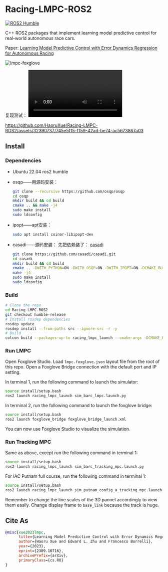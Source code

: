 # Racing-LMPC-ROS2

[![ROS2 Humble](https://github.com/HaoruXue/Racing-LMPC-ROS2/actions/workflows/ros2-humble-ci.yaml/badge.svg)](https://github.com/HaoruXue/Racing-LMPC-ROS2/actions/workflows/ros2-humble-ci.yaml)

C++ ROS2 packages that implement learning model predictive control for real-world autonomous race cars.

Paper: [Learning Model Predictive Control with Error Dynamics Regression for Autonomous Racing](https://arxiv.org/abs/2309.10716)

![lmpc-foxglove](vis.gif)

复现测试：
![lmpc_test](test.webm)

https://github.com/HaoruXue/Racing-LMPC-ROS2/assets/32390737/745e5f15-f159-42ad-be74-ac5673867a03

## Install

### Dependencies

- Ubuntu 22.04 ros2 humble
- osqp——用源码安装：
  ```bash
  git clone --recursive https://github.com/osqp/osqp
  cd osqp
  mkdir build && cd build
  cmake .. && make -j4
  sudo make install
  sudo ldconfig
  ```
  
- ipopt——apt安装：
  ```bash
  sudo apt install coinor-libipopt-dev
   ```
  
- casadi——源码安装：
  先把依赖装了：
  [casadi](https://github.com/casadi/casadi/wiki/InstallationLinux)
  ```bash
  git clone https://github.com/casadi/casadi.git
  cd casadi
  mkdir build && cd build
  cmake .. -DWITH_PYTHON=ON -DWITH_OSQP=ON -DWITH_IPOPT=ON -DCMAKE_BUILD_TYPE=Release -DPYTHON_PREFIX=/usr/local/lib/python3.10/dist-packages
  make -j4
  sudo make install
  sudo ldconfig
  ```

### Build

```bash
# Clone the repo
cd Racing-LMPC-ROS2
git checkout humble-release
# Install rosdep dependencies
rosdep update
rosdep install --from-paths src --ignore-src -r -y
# Build
colcon build --packages-up-to racing_lmpc_launch --cmake-args -DCMAKE_BUILD_TYPE=Release
```

### Run LMPC

Open Foxglove Studio. Load `lmpc.foxglove.json` layout file from the root of this repo. Open a Foxglove Bridge connection with the default port and IP setting.

In terminal 1, run the following command to launch the simulator:

```bash
source install/setup.bash
ros2 launch racing_lmpc_launch sim_barc_lmpc.launch.py
```

In terminal 2, run the following command to launch the foxglove bridge:

```bash
source install/setup.bash
ros2 launch foxglove_bridge foxglove_bridge_launch.xml
```

You can now use Foxglove Studio to visualize the simulation.

### Run Tracking MPC

Same as above, except run the following command in terminal 1:

```bash
source install/setup.bash
ros2 launch racing_lmpc_launch sim_barc_tracking_mpc.launch.py
```

For IAC Putnam full course, run the following command in terminal 1:

```bash
source install/setup.bash
ros2 launch racing_lmpc_launch sim_putnam_config_a_tracking_mpc.launch.py
```

Remember to change the line scales of the 3D pannel accordingly to view them easily. Change display frame to `base_link` because the track is huge.

## Cite As

```bibtex
@misc{xue2023lmpc,
      title={Learning Model Predictive Control with Error Dynamics Regression for Autonomous Racing}, 
      author={Haoru Xue and Edward L. Zhu and Francesco Borrelli},
      year={2023},
      eprint={2309.10716},
      archivePrefix={arXiv},
      primaryClass={cs.RO}
}
```
